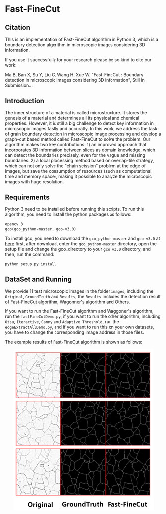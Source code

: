 # Fast-FineCut
## Citation
This is an implementation of Fast-FineCut algorithm in Python 3, which is a boundary detection algorithm in microscopic images considering 3D information. 

If you use it successfully for your research please be so kind to cite our work:

Ma B, Ban X, Su Y, Liu C, Wang H, Xue W. "Fast-FineCut : Boundary detection in microscopic images considering 3D information", Still in Submission...

## Introduction
The inner structure of a material is called microstructure. It stores the genesis of a material and determines all its physical and chemical properties. However, it is still a big challenge to detect key information in microscopic images fastly
and accuratly. In this work, we address the task of grain boundary detection in microscopic image processing and develop a graph-cut based method called Fast-FineCut to solve the problem. Our algorithm makes two key contributions: 1) an improved approach that incorporates 3D information between slices as domain knowledge, which can detect the boundaries precisely, even for the vague and missing boundaries. 2) a local processing method based on overlap-tile strategy, which can not only solve the "chain scission" problem at the edge of images, but save the consumption of resources (such as computational time and memory space), making it possible to analyze the microscopic images with huge resolution.


## Requirements
Python 3 need to be installed before running this scripts.
To run this algorithm, you need to install the python packages as follows:

    opencv 3
    gco(gco_python-master, gco-v3.0)

To install gco, you need to download the `gco_python-master` and `gco-v3.0` at [here](https://github.com/clovermini/Fast-FineCut/releases/tag/v1.0) first, after download, enter the  `gco_python-master` directory, open the setup file and change the gco_directory to your `gco-v3.0` directory, and then, run the command:

    python setup.py install

## DataSet and Running
We provide 11 test microscopic images in the folder `images`, including the `Original`, `GroundTruth` and `Results`, the `Results` includes the detection result of Fast-FineCut algorithm, Wagonner's algorithm and Others. 

If you want to run the Fast-FineCut algorithm and Waggoner's algorithm, run the `fastFineCutDemo.py`, if you want to run the other algorithm, including `Otsu`, `Iteractive`, `Canny` and `Adaptive Threshold`, run the `edgeExtractAllDemo.py`, and if you want to run this on your own datasets, you have to change the corresponding image address in those files.

The example results of Fast-FineCut algorithm is shown as follows: 

<p align = "center">
<img src="https://github.com/clovermini/MarkdownPhotos/raw/master/004.png">
</p>
